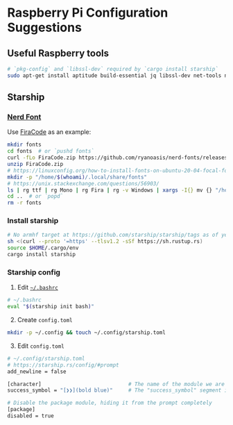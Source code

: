 # Raspberry Pi Configuration Suggestions

## Useful Raspberry tools

```bash
# `pkg-config` and `libssl-dev` required by `cargo install starship`
sudo apt-get install aptitude build-essential jq libssl-dev net-tools network-manager nmap mosh pkg-config ripgrep unzip zsh
```

## Starship

### [Nerd Font](https://www.nerdfonts.com/font-downloads)

Use [FiraCode](https://github.com/ryanoasis/nerd-fonts/releases/download/v2.1.0/FiraCode.zip) as an example:

```bash
mkdir fonts
cd fonts  # or `pushd fonts`
curl -fLo FiraCode.zip https://github.com/ryanoasis/nerd-fonts/releases/download/v2.1.0/FiraCode.zip
unzip FiraCode.zip
# https://linuxconfig.org/how-to-install-fonts-on-ubuntu-20-04-focal-fossa-linux
mkdir -p "/home/$(whoami)/.local/share/fonts"
# https://unix.stackexchange.com/questions/56903/
ls | rg ttf | rg Mono | rg Fira | rg -v Windows | xargs -I{} mv {} "/home/$(whoami)/.local/share/fonts"
cd ..  # or `popd`
rm -r fonts
```

### Install starship

```bash
# No armhf target at https://github.com/starship/starship/tags as of yet
sh <(curl --proto '=https' --tlsv1.2 -sSf https://sh.rustup.rs)
source $HOME/.cargo/env
cargo install starship
```

### Starship config

1. Edit [`~/.bashrc`](https://starship.rs/)

```bash
# ~/.bashrc
eval "$(starship init bash)"
```

2. Create `config.toml`
```bash
mkdir -p ~/.config && touch ~/.config/starship.toml
```

3. Edit `config.toml`

```bash
# ~/.config/starship.toml
# https://starship.rs/config/#prompt
add_newline = false

[character]                            # The name of the module we are configuring is "character"
success_symbol = "[❯❯](bold blue)"     # The "success_symbol" segment is being set to "❯❯" with the color "bold blur"

# Disable the package module, hiding it from the prompt completely
[package]
disabled = true
```